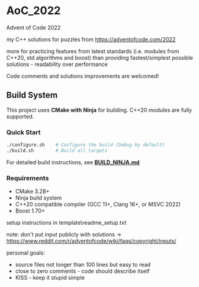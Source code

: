 # AoC_2022

Advent of Code 2022

my C++ solutions for puzzles from https://adventofcode.com/2022

more for practicing features from latest standards (i.e. modules from C++20, std algorithms and boost) than providing fastest/simplest possible solutions - readability over performance

Code comments and solutions improvements are welcomed!

## Build System

This project uses **CMake with Ninja** for building. C++20 modules are fully supported.

### Quick Start

```bash
./configure.sh    # Configure the build (Debug by default)
./build.sh        # Build all targets
```

For detailed build instructions, see **[BUILD_NINJA.md](BUILD_NINJA.md)**

### Requirements
- CMake 3.28+
- Ninja build system
- C++20 compatible compiler (GCC 11+, Clang 16+, or MSVC 2022)
- Boost 1.70+

setup instructions in template\\readme_setup.txt

note: don't put input publicly with solutions -> https://www.reddit.com/r/adventofcode/wiki/faqs/copyright/inputs/

personal goals:

* source files not longer than 100 lines but easy to read
* close to zero comments - code should describe itself
* KISS - keep it stupid simple